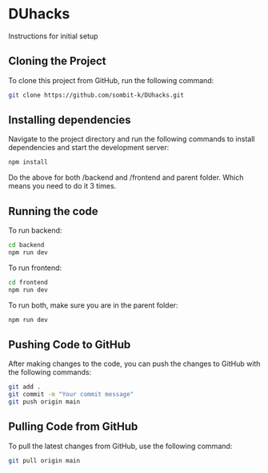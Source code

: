 # DUhacks

Instructions for initial setup
## Cloning the Project

To clone this project from GitHub, run the following command:

```bash
git clone https://github.com/sombit-k/DUhacks.git
```

## Installing dependencies

Navigate to the project directory and run the following commands to install dependencies and start the development server:

```bash
npm install
```
Do the above for both /backend and /frontend and parent folder. Which means you need to do it 3 times.

## Running the code

To run backend:

```bash
cd backend
npm run dev
```

To run frontend:

```bash
cd frontend
npm run dev
```

To run both, make sure you are in the parent folder:
```bash
npm run dev
```


## Pushing Code to GitHub

After making changes to the code, you can push the changes to GitHub with the following commands:

```bash
git add .
git commit -m "Your commit message"
git push origin main
```

## Pulling Code from GitHub

To pull the latest changes from GitHub, use the following command:

```bash
git pull origin main
```
